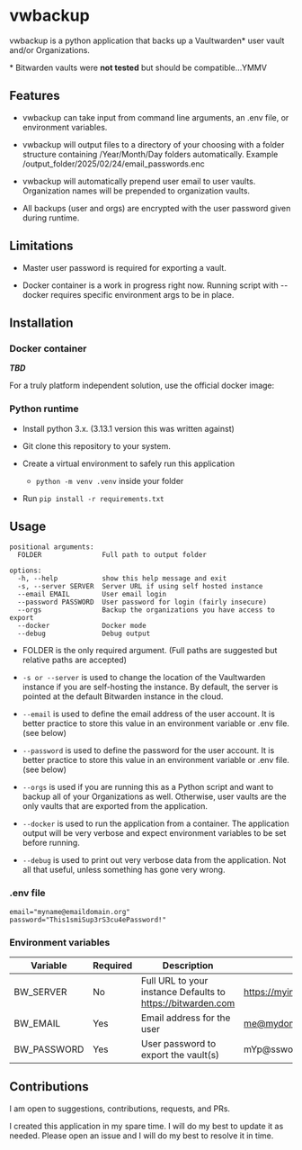 # vwbackup

vwbackup is a python application that backs up a Vaultwarden* user vault and/or Organizations.

\* Bitwarden vaults were **not tested** but should be compatible...YMMV

## Features

* vwbackup can take input from command line arguments, an .env file, or environment variables.

* vwbackup will output files to a directory of your choosing with a folder structure containing /Year/Month/Day folders automatically.  Example /output_folder/2025/02/24/email_passwords.enc

* vwbackup will automatically prepend user email to user vaults.  Organization names will be prepended to organization vaults.

* All backups (user and orgs) are encrypted with the user password given during runtime.

## Limitations

* Master user password is required for exporting a vault.

* Docker container is a work in progress right now.  Running script with --docker requires specific environment args to be in place.

## Installation

### Docker container

***TBD***

For a truly platform independent solution, use the official docker image:

### Python runtime

* Install python 3.x. (3.13.1 version this was written against)

* Git clone this repository to your system.

* Create a virtual environment to safely run this application
  
  * ```python -m venv .venv``` inside your folder

* Run ```pip install -r requirements.txt```

## Usage

```text
positional arguments:
  FOLDER               Full path to output folder

options:
  -h, --help           show this help message and exit
  -s, --server SERVER  Server URL if using self hosted instance
  --email EMAIL        User email login
  --password PASSWORD  User password for login (fairly insecure)
  --orgs               Backup the organizations you have access to export
  --docker             Docker mode
  --debug              Debug output
```

* FOLDER is the only required argument.  (Full paths are suggested but relative paths are accepted)

* ```-s or --server``` is used to change the location of the Vaultwarden instance if you are self-hosting the instance.  By default, the server is pointed at the default Bitwarden instance in the cloud.

* ```--email``` is used to define the email address of the user account.  It is better practice to store this value in an environment variable or .env file.  (see below)

* ```--password``` is used to define the password for the user account.  It is better practice to store this value in an environment variable or .env file.  (see below)

* ```--orgs``` is used if you are running this as a Python script and want to backup all of your Organizations as well.  Otherwise, user vaults are the only vaults that are exported from the application.

* ```--docker``` is used to run the application from a container.  The application output will be very verbose and expect environment variables to be set before running.

* ```--debug``` is used to print out very verbose data from the application.  Not all that useful, unless something has gone very wrong.

### .env file

```text
email="myname@emaildomain.org"
password="This1smiSup3rS3cu4ePassword!"
```

### Environment variables

| Variable | Required | Description | Example |
| --- | --- | --- | --- |
| BW_SERVER | No | Full URL to your instance Defaults to <https://bitwarden.com> | <https://myinstance.mydomain.org> |
| BW_EMAIL | Yes | Email address for the user | <me@mydomain.org> |
| BW_PASSWORD | Yes | User password to export the vault(s) | mYp@ssword |

## Contributions

I am open to suggestions, contributions, requests, and PRs.

I created this application in my spare time.  I will do my best to update it as needed.  Please open an issue and I will do my best to resolve it in time.  
